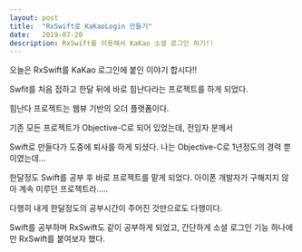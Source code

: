 ```yaml
---
layout: post
title:  "RxSwift로 KaKaoLogin 만들기"
date:   2019-07-20
description: RxSwift를 이용해서 KaKao 소셜 로그인 하기!!
---
```


 오늘은 RxSwift를 KaKao 로그인에 붙인 이야기 합시다!!
 
 Swfit를 처음 접하고 한달 뒤에 바로 힘난다라는 프로젝트를 하게 되었다.
 
 힘난다 프로젝트는 웹뷰 기반의 오더 플랫폼이다.
 
 기존 모든 프로젝트가 Objective-C로 되어 있었는데, 전임자 분께서
 
 Swift로 만들다가 도중에 퇴사를 하게 되셨다. 나는 Objective-C로 1년정도의 경력 뿐이였는데...
 
 한달정도 Swift를 공부 후 바로 프로젝트를 맡게 되었다. 아이폰 개발자가 구해지지 않아 계속 미루던 프로젝트라.....
 
 다행히 내게 한달정도의 공부시간이 주어진 것만으로도 다행이다.
 
 Swift를 공부하며 RxSwift도 같이 공부하게 되었고, 간단하게 소셜 로그인 기능 하나에만 RxSwift를 붙여보자 했다.
 
 
